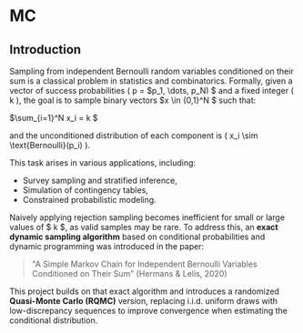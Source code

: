 # MC

## Introduction

Sampling from independent Bernoulli random variables conditioned on their sum is a classical problem in statistics and combinatorics. Formally, given a vector of success probabilities \( p = $p_1, \dots, p_N) $ and a fixed integer \( k \), the goal is to sample binary vectors $x \in \{0,1\}^N $ such that:

$\sum_{i=1}^N x_i = k $

and the unconditioned distribution of each component is \( x_i \sim \text{Bernoulli}(p_i) \).

This task arises in various applications, including:

- Survey sampling and stratified inference,
- Simulation of contingency tables,
- Constrained probabilistic modeling.

Naively applying rejection sampling becomes inefficient for small or large values of $ k $, as valid samples may be rare. To address this, an **exact dynamic sampling algorithm** based on conditional probabilities and dynamic programming was introduced in the paper:

> "A Simple Markov Chain for Independent Bernoulli Variables Conditioned on Their Sum" (Hermans & Lelis, 2020)

This project builds on that exact algorithm and introduces a randomized **Quasi-Monte Carlo (RQMC)** version, replacing i.i.d. uniform draws with low-discrepancy sequences to improve convergence when estimating the conditional distribution.
